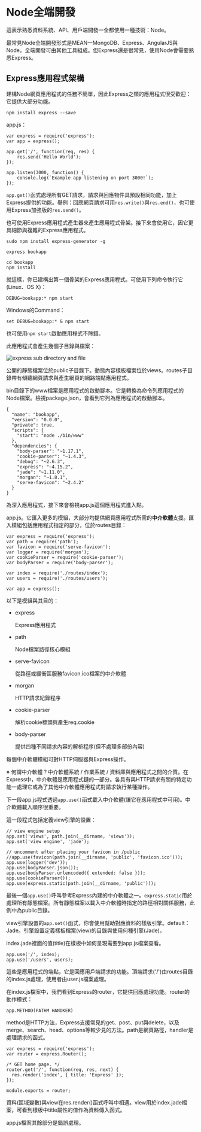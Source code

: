 # Node全端開發

這表示熟悉資料系統、API、用戶端開發一全都使用一種技術：Node。

最常見Node全端開發形式是MEAN一MongoDB、Express、AngularJS與Node。全端開發可由其他工具組成。但Express還是很常見，使用Node會需要熟悉Express。

## Express應用程式架構

建構Node網頁應用程式的任務不簡單，因此Express之類的應用程式很受歡迎：它提供大部分功能。

```
npm install express --save
```

app.js：

```
var express = require('express');
var app = express();

app.get('/', function(req, res) {
    res.send('Hello World');
});

app.listen(3000, function() {
    console.log(`Example app listening on port 3000!`);
});
```

`app.get()`函式處理所有GET請求，請求與回應物件具預設相同功能，加上Express提供的功能。舉例：回應網頁請求可用`res.write()`與`res.end()`，也可使用Express加強版的`res.send()`。

也可使用Express應用程式產生器來產生應用程式骨架。接下來會使用它，因它更具細節與複雜的Express應用程式。

```
sudo npm install express-generator -g
```

```
express bookapp
```

```
cd bookapp
npm install
```

就這樣，你已建構出第一個骨架的Express應用程式。可使用下列命令執行它(Linux、OS X)：

```
DEBUG=bookapp:* npm start
```

Windows的Command：

```
set DEBUG=bookapp:* & npm start
```

也可使用`npm start`啟動應用程式不除錯。

此應用程式會產生幾個子目錄與檔案：

![express sub directory and file](./express_file.png)

公開的靜態檔案位於public子目錄下。動態內容樣板檔案位於views。routes子目錄帶有傾聽網頁請求與產生網頁的網路端點應用程式。

bin目錄下的www檔案是應用程式的啟動腳本。它是轉換為命令列應用程式的Node檔案。檢視package.json，會看到它列為應用程式的啟動腳本。

```
{
  "name": "bookapp",
  "version": "0.0.0",
  "private": true,
  "scripts": {
    "start": "node ./bin/www"
  },
  "dependencies": {
    "body-parser": "~1.17.1",
    "cookie-parser": "~1.4.3",
    "debug": "~2.6.3",
    "express": "~4.15.2",
    "jade": "~1.11.0",
    "morgan": "~1.8.1",
    "serve-favicon": "~2.4.2"
  }
}
```

為深入應用程式，接下來會檢視app.js這個應用程式進入點。

app.js。它匯入更多的模組，大部分均提供網頁應用程式所需的**中介軟體**支援。匯入模組包括應用程式指定的部分，位於routes目錄：

```
var express = require('express');
var path = require('path');
var favicon = require('serve-favicon');
var logger = require('morgan');
var cookieParser = require('cookie-parser');
var bodyParser = require('body-parser');

var index = require('./routes/index');
var users = require('./routes/users');

var app = express();
```

以下是模組與其目的：

- express

    Express應用程式

- path

    Node檔案路徑核心模組

- serve-favicon

    從路徑或緩衝區服務favicon.ico檔案的中介軟體

- morgan

    HTTP請求紀錄程序

- cookie-parser

    解析cookie標頭與產生req.cookie

- body-parser

    提供四種不同請求內容的解析程序(但不處理多部份內容)

每個中介軟體模組可對HTTP伺服器與Express操作。

※ 何謂中介軟體？中介軟體系統 / 作業系統 / 資料庫與應用程式之間的介質。在Express中，中介軟體是應用程式鏈的一部分。各具有與HTTP請求有關的特定功能一處理它或為了其他中介軟體應用程式對請求執行某種操作。

下一段app.js程式透過`app.use()`函式載入中介軟體(讓它在應用程式中可用)。中介軟體載入順序很重要。

這一段程式包括定義view引擎的設置：

```
// view engine setup
app.set('views', path.join(__dirname, 'views'));
app.set('view engine', 'jade');

// uncomment after placing your favicon in /public
//app.use(favicon(path.join(__dirname, 'public', 'favicon.ico')));
app.use(logger('dev'));
app.use(bodyParser.json());
app.use(bodyParser.urlencoded({ extended: false }));
app.use(cookieParser());
app.use(express.static(path.join(__dirname, 'public')));
```

最後一個`app.use()`呼叫參考Express內建的中介軟體之一。`express.static`用於處理所有靜態檔案。所有靜態檔案以載入中介軟體時指定的路徑相對關係服務，此例中為public目錄。

view引擎設置的`app.set()`函式，你會使用幫助對應資料的樣版引擎。default：Jade。引擎設置定義樣板檔案(view)的目錄與使用何種引擎(Jade)。

index.jade裡面的值(title)在樣板中如何呈現需要到app.js檔案查看。

```
app.use('/', index);
app.use('/users', users);
```

這些是應用程式的端點，它是回應用戶端請求的功能。頂端請求('/')由routes目錄的index.js處理，使用者由user.js檔案處理。

在index.js檔案中，我們看到Express的router，它提供回應處理功能。router的動作模式：

```
app.METHOD(PATHM HANDKER)
```

method是HTTP方法，Express支援常見的get、post、put與delete，以及merge、search、head、options等較少見的方法。path是網頁路徑，handler是處理請求的函式。

```
var express = require('express');
var router = express.Router();

/* GET home page. */
router.get('/', function(req, res, next) {
  res.render('index', { title: 'Express' });
});

module.exports = router;
```

資料(區域變數)與view在res.render()函式呼叫中相遇。view用於index.jade檔案，可看到樣板中title屬性的值作為資料傳入函式。

app.js檔案其餘部分是錯誤處理。